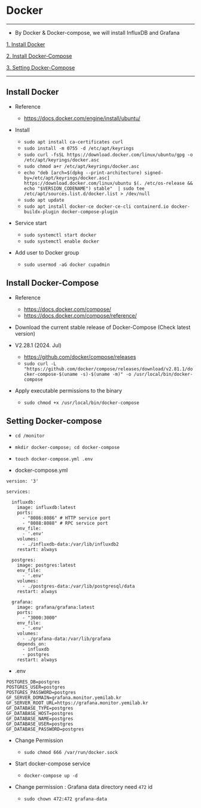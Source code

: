 # Docker
<hr/>

* By Docker & Docker-compose, we will install InfluxDB and Grafana

[1. Install Docker](#install-docker)

[2. Install Docker-Compose](#install-docker-compose)

[3. Setting Docker-Compose](#setting-docker-compose)

<hr/>

## Install Docker

* Reference
	* <https://docs.docker.com/engine/install/ubuntu/>
	
* Install
	* `sudo apt install ca-certificates curl`
	* `sudo install -m 0755 -d /etc/apt/keyrings`
	* `sudo curl -fsSL https://download.docker.com/linux/ubuntu/gpg -o /etc/apt/keyrings/docker.asc`
	* `sudo chmod a+r /etc/apt/keyrings/docker.asc`
	* `echo "deb [arch=$(dpkg --print-architecture) signed-by=/etc/apt/keyrings/docker.asc] 
  https://download.docker.com/linux/ubuntu $(. /etc/os-release && echo "$VERSION_CODENAME") stable" 
  | sudo tee /etc/apt/sources.list.d/docker.list > /dev/null`
	* `sudo apt update`
	* `sudo apt install docker-ce docker-ce-cli containerd.io docker-buildx-plugin docker-compose-plugin`

* Service start
	* `sudo systemctl start docker`
	* `sudo systemctl enable docker`

* Add user to Docker group
	* `sudo usermod -aG docker cupadmin`

## Install Docker-Compose

* Reference 
	* <https://docs.docker.com/compose/>
	* <https://docs.docker.com/compose/reference/>

* Download the current stable release of Docker-Compose (Check latest version)
* V2.28.1 (2024. Jul)
	* <https://github.com/docker/compose/releases>
	* `sudo curl -L "https://github.com/docker/compose/releases/download/v2.81.1/docker-compose-$(uname -s)-$(uname -m)" -o /usr/local/bin/docker-compose`

* Apply executable permissions to the binary
	* `sudo chmod +x /usr/local/bin/docker-compose`

## Setting Docker-compose

* `cd /monitor`
* `mkdir docker-compose; cd docker-compose`
* `touch docker-compose.yml .env`

* docker-compose.yml

```
version: '3'

services:

  influxdb:
    image: influxdb:latest
    ports:
      - "8086:8086" # HTTP service port
      - "8088:8088" # RPC service port
    env_file:
      - '.env'
    volumes:
      - ./influxdb-data:/var/lib/influxdb2
    restart: always

  postgres:
    image: postgres:latest
    env_file:
      - '.env'
    volumes:
      - ./postgres-data:/var/lib/postgresql/data
    restart: always

  grafana:
    image: grafana/grafana:latest
    ports:
      - "3000:3000"
    env_file:
      - '.env'
    volumes:
      - ./grafana-data:/var/lib/grafana
    depends_on:
      - influxdb
      - postgres
    restart: always
```

* .env

```
POSTGRES_DB=postgres
POSTGRES_USER=postgres
POSTGRES_PASSWORD=postgres
GF_SERVER_DOMAIN=grafana.monitor.yemilab.kr
GF_SERVER_ROOT_URL=https://grafana.monitor.yemilab.kr
GF_DATABASE_TYPE=postgres
GF_DATABASE_HOST=postgres
GF_DATABASE_NAME=postgres
GF_DATABASE_USER=postgres
GF_DATABASE_PASSWORD=postgres
```

* Change Permission

	* `sudo chmod 666 /var/run/docker.sock`
 
* Start docker-compose service

	* `docker-compose up -d`

* Change permission : Grafana data directory need `472` id
	* `sudo chown 472:472 grafana-data`